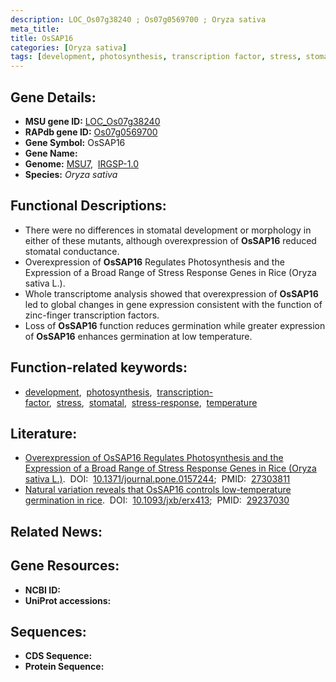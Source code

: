 ```yaml
---
description: LOC_Os07g38240 ; Os07g0569700 ; Oryza sativa
meta_title:
title: OsSAP16
categories: [Oryza sativa]
tags: [development, photosynthesis, transcription factor, stress, stomatal, stress response, temperature]
---
```


## Gene Details:
- **MSU gene ID:** [LOC_Os07g38240](http://rice.uga.edu/cgi-bin/ORF_infopage.cgi?orf=LOC_Os07g38240)  
- **RAPdb gene ID:** [Os07g0569700](https://rapdb.dna.affrc.go.jp/locus/?name=Os07g0569700)  
- **Gene Symbol:** OsSAP16
- **Gene Name:**
- **Genome:**  [MSU7](http://rice.uga.edu/),&nbsp;&nbsp;[IRGSP-1.0](https://rapdb.dna.affrc.go.jp/download/irgsp1.html)
- **Species:** *Oryza sativa*

## Functional Descriptions:
   - There were no differences in stomatal development or morphology in either of these mutants, although overexpression of **OsSAP16** reduced stomatal conductance.
   - Overexpression of **OsSAP16** Regulates Photosynthesis and the Expression of a Broad Range of Stress Response Genes in Rice (Oryza sativa L.).
   - Whole transcriptome analysis showed that overexpression of **OsSAP16** led to global changes in gene expression consistent with the function of zinc-finger transcription factors.
   - Loss of **OsSAP16** function reduces germination while greater expression of **OsSAP16** enhances germination at low temperature.

## Function-related keywords:
   - [development](/tags/development/),&nbsp;&nbsp;[photosynthesis](/tags/photosynthesis/),&nbsp;&nbsp;[transcription-factor](/tags/transcription-factor/),&nbsp;&nbsp;[stress](/tags/stress/),&nbsp;&nbsp;[stomatal](/tags/stomatal/),&nbsp;&nbsp;[stress-response](/tags/stress-response/),&nbsp;&nbsp;[temperature](/tags/temperature/)

## Literature:
   - [Overexpression of OsSAP16 Regulates Photosynthesis and the Expression of a Broad Range of Stress Response Genes in Rice (Oryza sativa L.)](https://www.doi.org/10.1371/journal.pone.0157244).&nbsp;&nbsp;DOI:&nbsp;&nbsp;[10.1371/journal.pone.0157244](https://www.doi.org/10.1371/journal.pone.0157244);&nbsp;&nbsp;PMID:&nbsp;&nbsp;[27303811](https://pubmed.ncbi.nlm.nih.gov/27303811/)
   - [Natural variation reveals that OsSAP16 controls low-temperature germination in rice](https://www.doi.org/10.1093/jxb/erx413).&nbsp;&nbsp;DOI:&nbsp;&nbsp;[10.1093/jxb/erx413](https://www.doi.org/10.1093/jxb/erx413);&nbsp;&nbsp;PMID:&nbsp;&nbsp;[29237030](https://pubmed.ncbi.nlm.nih.gov/29237030/)

## Related News:

## Gene Resources:
- **NCBI ID:**  []()
- **UniProt accessions:** [](https://www.uniprot.org/uniprotkb//entry)

## Sequences:
- **CDS Sequence:**
- **Protein Sequence:**

